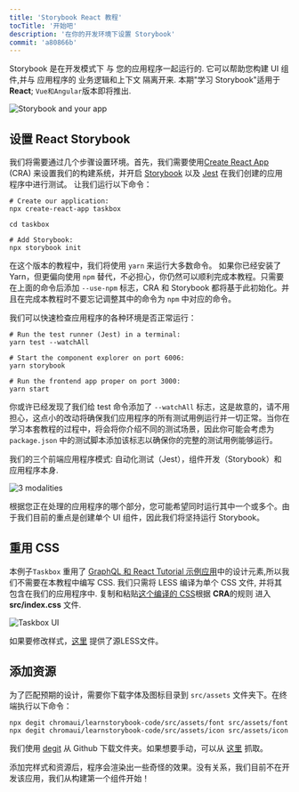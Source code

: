 ```yaml
---
title: 'Storybook React 教程'
tocTitle: '开始吧'
description: '在你的开发环境下设置 Storybook'
commit: 'a80866b'
---
```


Storybook 是在开发模式下 与 您的应用程序一起运行的. 它可以帮助您构建 UI 组件,并与 应用程序的 业务逻辑和上下文 隔离开来. 本期"学习 Storybook"适用于 **React**; `Vue和Angular`版本即将推出.

![Storybook and your app](/intro-to-storybook/storybook-relationship.jpg)

## 设置 React Storybook

我们将需要通过几个步骤设置环境。首先，我们需要使用[Create React App](https://github.com/facebook/create-react-app) (CRA) 来设置我们的构建系统，并开启 [Storybook](https://storybook.js.org/) 以及 [Jest](https://facebook.github.io/jest/) 在我们创建的应用程序中进行测试。 让我们运行以下命令：

```shell:clipboard=false
# Create our application:
npx create-react-app taskbox

cd taskbox

# Add Storybook:
npx storybook init
```

<div class="aside">
在这个版本的教程中，我们将使用 <code>yarn</code> 来运行大多数命令。
如果你已经安装了 Yarn，但更偏向使用 <code>npm</code> 替代，不必担心，你仍然可以顺利完成本教程。只需要在上面的命令后添加 <code>--use-npm</code> 标志，CRA 和 Storybook 都将基于此初始化。并且在完成本教程时不要忘记调整其中的命令为 <code>npm</code> 中对应的命令。
</div>

我们可以快速检查应用程序的各种环境是否正常运行：

```shell:clipboard=false
# Run the test runner (Jest) in a terminal:
yarn test --watchAll

# Start the component explorer on port 6006:
yarn storybook

# Run the frontend app proper on port 3000:
yarn start
```

<div class="aside">
你或许已经发现了我们给 test 命令添加了 <code>--watchAll</code> 标志，这是故意的，请不用担心，这点小的改动将确保我们应用程序的所有测试用例运行并一切正常。当你在学习本套教程的过程中，将会将你介绍不同的测试场景，因此你可能会考虑为 <code>package.json</code> 中的测试脚本添加该标志以确保你的完整的测试用例能够运行。
</div>

我们的三个前端应用程序模式: 自动化测试（Jest），组件开发（Storybook）和 应用程序本身.

![3 modalities](/intro-to-storybook/app-three-modalities.png)

根据您正在处理的应用程序的哪个部分，您可能希望同时运行其中一个或多个。由于我们目前的重点是创建单个 UI 组件，因此我们将坚持运行 Storybook。

## 重用 CSS

本例子`Taskbox` 重用了 [GraphQL 和 React Tutorial 示例应用](https://www.chromatic.com/blog/graphql-react-tutorial-part-1-6)中的设计元素,所以我们不需要在本教程中编写 CSS. 我们只需将 LESS 编译为单个 CSS 文件, 并将其包含在我们的应用程序中. 复制和粘贴[这个编译的 CSS](https://github.com/chromaui/learnstorybook-code/blob/master/src/index.css)根据 **CRA**的规则 进入 **src/index.css** 文件.

![Taskbox UI](/intro-to-storybook/ss-browserchrome-taskbox-learnstorybook.png)

<div class="aside">
如果要修改样式，<a href="https://github.com/chromaui/learnstorybook-code/tree/master/src/style">这里</a> 提供了源LESS文件。
</div>

## 添加资源

为了匹配预期的设计，需要你下载字体及图标目录到 `src/assets` 文件夹下。在终端执行以下命令：

```shell
npx degit chromaui/learnstorybook-code/src/assets/font src/assets/font
npx degit chromaui/learnstorybook-code/src/assets/icon src/assets/icon
```

<div class="aside">
我们使用 <a href="https://github.com/Rich-Harris/degit">degit</a> 从 Github 下载文件夹。如果想要手动，可以从 <a href="https://github.com/chromaui/learnstorybook-code/tree/master/src/assets/">这里</a> 抓取。
</div>

添加完样式和资源后，程序会渲染出一些奇怪的效果。没有关系，我们目前不在开发该应用，我们从构建第一个组件开始！
